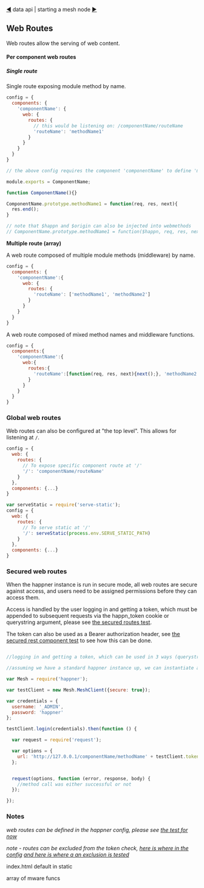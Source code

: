 [◀](data.md) data api | starting a mesh node [▶](starting.md)

## Web Routes

Web routes allow the serving of web content.

#### Per component web routes

##### Single route

Single route exposing module method by name.

```javascript
config = {
  components: {
    'componentName': {
      web: {
        routes: {	
          // this would be listening on: /componentName/routeName
          'routeName': 'methodName1'
        }
      }
    }
  }
}
```

```javascript
// the above config requires the component 'componentName' to define 'methodName1' as below

module.exports = ComponentName;

function ComponentName(){}

ComponentName.prototype.methodName1 = function(req, res, next){
  res.end();
}

// note that $happn and $origin can also be injected into webmethods
// ComponentName.prototype.methodName1 = function($happn, req, res, next) {
```

**Multiple route (array)**

A web route composed of multiple module methods (middleware) by name.

```javascript
config = {
  components: {
    'componentName':{
      web: {
        routes: {	
          'routeName': ['methodName1', 'methodName2']
        }
      }
    }
  }
}
```

A web route composed of mixed method names and middleware functions.

```javascript
config = {
  components:{
    'componentName':{
      web:{
        routes:{	
          'routeName':[function(req, res, next){next();}, 'methodName2']
        }
      }
    }
  }
}
```

### Global web routes

Web routes can also be configured at "the top level". This allows for listening at `/`.

```javascript
config = {
  web: {
    routes: {
      // To expose specific component route at '/'
      '/': 'componentName/routeName'
    }
  },
  components: {...}
}
```

```javascript
var serveStatic = require('serve-static');
config = {
  web: {
    routes: {
      // To serve static at '/'
      '/': serveStatic(process.env.SERVE_STATIC_PATH)
    }
  },
  components: {...}
}
```
### Secured web routes

When the happner instance is run in secure mode, all web routes are secure against access, and users need to be assigned permissions before they can access them.

Access is handled by the user logging in and getting a token, which must be appended to subsequent requests via the happn_token cookie or querystring argument, please see [the secured routes test](https://github.com/happner/happner/blob/master/test/c7-permissions-web.js).

The token can also be used as a Bearer authorization header, see [the secured rest component test](https://github.com/happner/happner/blob/master/test/e3b-rest-component-secure.js#L620) to see how this can be done.

```javascript

//logging in and getting a token, which can be used in 3 ways (querystring arg, cookie or Bearer token)

//assuming we have a standard happner instance up, we can instantiate and login with the client:

var Mesh = require('happner');

var testClient = new Mesh.MeshClient({secure: true});

var credentials = {
  username: '_ADMIN',
  password: 'happner'
};

testClient.login(credentials).then(function () {

  var request = require('request');

  var options = {
    url: 'http://127.0.0.1/componentName/methodName' + testClient.token
  };


  request(options, function (error, response, body) {
    //method call was either successful or not
  });

});

```

### Notes

*web routes can be defined in the happner config, please see [the test for now](https://github.com/happner/happner/blob/master/test/9-web-middleware.js)*

*note - routes can be excluded from the token check, [here is where in the config](https://github.com/happner/happner/blob/master/test/c7-permissions-web.js#L29) [and here is where a an exclusion is tested](https://github.com/happner/happner/blob/master/test/c7-permissions-web.js#L140)*

index.html default in static

array of mware funcs
